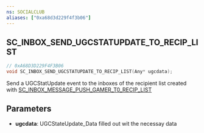```yaml
---
ns: SOCIALCLUB
aliases: ["0xa68d3d229f4f3b06"]
---
```

## SC_INBOX_SEND_UGCSTATUPDATE_TO_RECIP_LIST

```c
// 0xA68D3D229F4F3B06
void SC_INBOX_SEND_UGCSTATUPDATE_TO_RECIP_LIST(Any* ugcdata);
```

Send a UGCStatUpdate event to the inboxes of the recipient list created with [SC_INBOX_MESSAGE_PUSH_GAMER_T0_RECIP_LIST](#_0xDA024BDBD600F44A)


## Parameters
* **ugcdata**: UGCStateUpdate_Data filled out wit the necessay data
